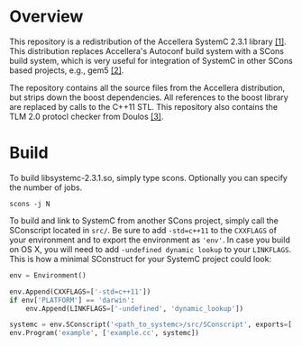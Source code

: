 Overview
========

This repository is a redistribution of the Accellera SystemC 2.3.1 library
[[1]][sysc]. This distribution replaces Accellera's Autoconf build system with
a SCons build system, which is very useful for integration of SystemC in other
SCons based projects, e.g., gem5 [[2]][gem5].

The repository contains all the source files from the Accellera distribution,
but strips down the boost dependencies. All references to the boost library
are replaced by calls to the C++11 STL. This repository also contains the
TLM 2.0 protocl checker from Doulos [[3]][doulos].

Build
=====

To build libsystemc-2.3.1.so, simply type scons. Optionally you can specify the
number of jobs.

```
scons -j N
```

To build and link to SystemC from another SCons project, simply call the
SConscript located in `src/`. Be sure to add `-std=c++11` to the `CXXFLAGS` of
your environment and to export the environment as `'env'`. In case you build on
OS X, you will need to add `-undefined dynamic lookup` to your `LINKFLAGS`.
This is how a minimal SConstruct for your SystemC project could look:

```python
env = Environment()

env.Append(CXXFLAGS=['-std=c++11'])
if env['PLATFORM'] == 'darwin':
    env.Append(LINKFLAGS=['-undefined', 'dynamic_lookup'])

systemc = env.SConscript('<path_to_systemc>/src/SConscript', exports=['env'])
env.Program('example', ['example.cc', systemc])
```

[sysc]: http://accellera.org/downloads/standards/systemc
[gem5]: http://www.gem5.org/
[doulos]: https://www.doulos.com/knowhow/systemc/tlm2/base_protocol_checker/
